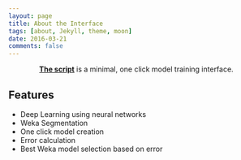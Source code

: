 ```yaml
---
layout: page
title: About the Interface
tags: [about, Jekyll, theme, moon]
date: 2016-03-21
comments: false
---
```

    
<center><a href="https://github.com/abhiii29/Segmentation"><b>The script</b></a> is a minimal, one click model training interface.</center>

## Features
* Deep Learning using neural networks
* Weka Segmentation
* One click model creation
* Error calculation
* Best Weka model selection based on error

